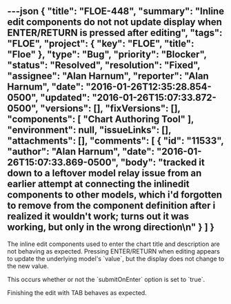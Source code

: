 ---json
{
  "title": "FLOE-448",
  "summary": "Inline edit components do not not update display when ENTER/RETURN is pressed after editing",
  "tags": "FLOE",
  "project": {
    "key": "FLOE",
    "title": "Floe"
  },
  "type": "Bug",
  "priority": "Blocker",
  "status": "Resolved",
  "resolution": "Fixed",
  "assignee": "Alan Harnum",
  "reporter": "Alan Harnum",
  "date": "2016-01-26T12:35:28.854-0500",
  "updated": "2016-01-26T15:07:33.872-0500",
  "versions": [],
  "fixVersions": [],
  "components": [
    "Chart Authoring Tool"
  ],
  "environment": null,
  "issueLinks": [],
  "attachments": [],
  "comments": [
    {
      "id": "11533",
      "author": "Alan Harnum",
      "date": "2016-01-26T15:07:33.869-0500",
      "body": "tracked it down to a leftover model relay issue from an earlier attempt at connecting the inlinedit components to other models, which i'd forgotten to remove from the component definition after i realized it wouldn't work; turns out it was working, but only in the wrong direction\n"
    }
  ]
}
---
The inline edit components used to enter the chart title and description are not behaving as expected. Pressing ENTER/RETURN when editing appears to update the underlying model's \`value\`, but the display does not change to the new value.&#x20;

This occurs whether or not the \`submitOnEnter\` option is set to \`true\`.

Finishing the edit with TAB behaves as expected.

        